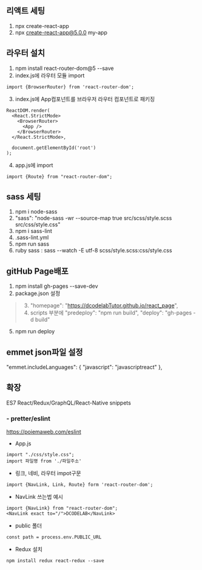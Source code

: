 ##  리액트 세팅
1. npx create-react-app
2. npx create-react-app@5.0.0 my-app

##  라우터 설치
1. npm install react-router-dom@5 --save
2. index.js에 라우터 모듈 import
```react
import {BrowserRouter} from 'react-router-dom';
```
3. index.js에 App컴포넌트를  브라우저 라우터 컴포넌트로 패키징
```react
ReactDOM.render(
  <React.StrictMode>
    <BrowserRouter>
      <App />
    </BrowserRouter>    
  </React.StrictMode>,
  
  document.getElementById('root')
);
```
4. app.js에 import
```react
import {Route} from "react-router-dom";
```

## sass 세팅
1. npm i node-sass
2. "sass": "node-sass -wr --source-map true src/scss/style.scss src/css/style.css"
3. npm i sass-lint
4. .sass-lint.yml
5. npm run sass
6. ruby sass : sass --watch -E utf-8 scss/style.scss:css/style.css

## gitHub Page배포
1. npm install gh-pages --save-dev
2. package.json 설정
> 3. "homepage": "https://dcodelabTutor.github.io/react_page",
> 4. scripts 부분에
     "predeploy": "npm run build",
     "deploy": "gh-pages -d build"
5. npm run deploy 
     
## emmet json파일 설정
"emmet.includeLanguages": {
  "javascript": "javascriptreact"
}, 

## 확장
ES7 React/Redux/GraphQL/React-Native snippets

### - pretter/eslint 
https://poiemaweb.com/eslint

- App.js
```react
import "./css/style.css";
import 파일명 from './파일주소'
```

- 링크, 네비, 라우터 impot구문
```react
import {NavLink, Link, Route} form 'react-router-dom';
```

- NavLink 쓰는법 예시
```react
import {NavLink} from "react-router-dom"; 
<NavLink exact to="/">DCODELAB</NavLink>
```

- public 폴더
```react
const path = process.env.PUBLIC_URL
```

- Redux 설치
```react
npm install redux react-redux --save
```



